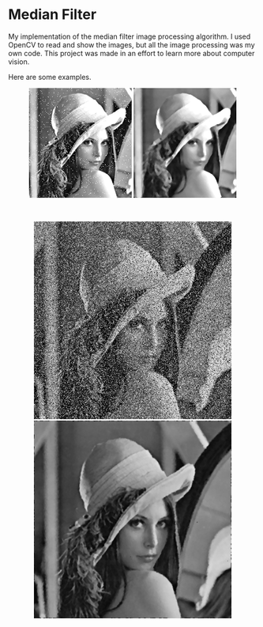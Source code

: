 # Median Filter
My implementation of the median filter image processing algorithm. I used OpenCV to read and show the images, but all the image processing was my own code. This project was made in an effort to learn more about computer vision.

Here are some examples.
<p align="center">
  <img src="MedianFilter/MedianFilter/resources/lena.png" title="Lena">
  <img src="MedianFilter/MedianFilter/output/lena_median.png" alt="Lena Filtered">
</p></br>

<p align="center">
  <img src="MedianFilter/MedianFilter/resources/lena_high_noise.png" width="400" title="Lena High Noise">
  <img src="MedianFilter/MedianFilter/output/lena_high_noise_median.png" width="400" alt="Lena High Noise Filtered">
</p>
